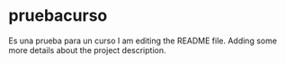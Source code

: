 # pruebacurso
Es una prueba para un curso
I am editing the README file. Adding some more details about the project description.
